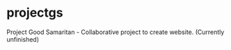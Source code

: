 # projectgs
Project Good Samaritan - Collaborative project to create website. 
(Currently unfinished)
